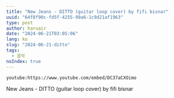 ```yaml
---
title: "New Jeans - DITTO (guitar loop cover) by fifi bisnar"
uuid: "64f8f90c-fd5f-4255-99a6-1c9d21af1963"
type: post
author: haruair
date: "2024-06-21T03:05:06"
lang: ko
slug: "2024-06-21-ditto"
tags:
  - 음악
noIndex: true
---
```


`youtube:https://www.youtube.com/embed/DC37aCXOimo`

New Jeans - DITTO (guitar loop cover) by fifi bisnar

